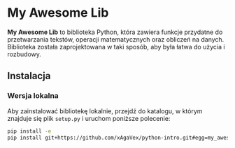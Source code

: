 # My Awesome Lib

**My Awesome Lib** to biblioteka Python, która zawiera funkcje przydatne do przetwarzania tekstów, operacji matematycznych oraz obliczeń na danych. Biblioteka została zaprojektowana w taki sposób, aby była łatwa do użycia i rozbudowy.

## Instalacja

### Wersja lokalna

Aby zainstalować bibliotekę lokalnie, przejdź do katalogu, w którym znajduje się plik `setup.py` i uruchom poniższe polecenie:

```bash
pip install -e
pip install git+https://github.com/xAgaVex/python-intro.git#egg=my_awesome_lib&subdirectory=my_awesome_lib

